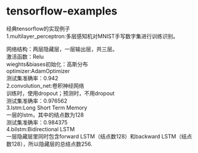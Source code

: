 # tensorflow-examples
经典tensorflow的实现例子</br>
1.multilayer_perceptron:多层感知机对MNIST手写数字集进行训练识别。</br>
>>>
  网络结构：两层隐藏层，一层输出层，共三层。</br>
  激活函数：Relu</br>
  wieghts&biases初始化：高斯分布</br>
  optimizer:AdamOptimizer</br>
  测试集准确率：0.942</br>
2.convolution_net:卷积神经网络</br>
  训练时，使用dropout；预测时，不用dropout</br>
  测试集准确率：0.976562</br>
3.lstm:Long Short Term Memory</br>
  一层的lstm，其中的结点数为128</br>
  测试集准确率：0.984375</br>
4.bilstm:Bidirectional LSTM</br>
  一层隐藏层里同时包含forward LSTM（结点数128）和backward LSTM（结点数128），所以隐藏层的总结点数256.</br>
